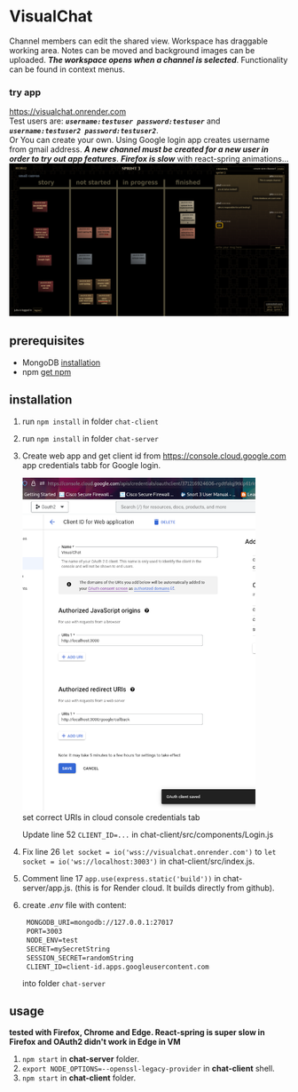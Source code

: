 # VisualChat
Channel members can edit the shared view. Workspace has draggable working area. Notes can be moved and background images can be uploaded. ___The workspace opens when a channel is selected___. Functionality can be found in context menus. 
### try app
https://visualchat.onrender.com   
Test users are: ___`username:testuser password:testuser`___ and ___`username:testuser2 password:testuser2`___.   
Or You can create your own. Using Google login app creates username from gmail address. ___A new channel must be created for a new user in order to try out app features___. ___Firefox is slow___ with react-spring animations...   
![Image of note view](https://github.com/juhaj77/VisualChat/blob/master/images/UI_n.png)
## prerequisites

* MongoDB [installation](https://docs.mongodb.com/manual/installation/)
* npm [get npm](https://www.npmjs.com/get-npm)

## installation

1. run `npm install` in folder `chat-client`
1. run `npm install` in folder `chat-server`
1. Create web app and get client id from https://console.cloud.google.com app credentials tabb for Google login.
    
   ![Image for oauth credentials](https://github.com/juhaj77/VisualChat/blob/master/images/oauth2.png)    
   set correct URIs in cloud console credentials tab
   
   Update line 52 `CLIENT_ID=...` in chat-client/src/components/Login.js

1. Fix line 26 `let socket = io('wss://visualchat.onrender.com')` to `let socket = io('ws://localhost:3003')`  in chat-client/src/index.js.
1. Comment line 17 `app.use(express.static('build'))` in chat-server/app.js. (this is for Render cloud. It builds directly from github).
1. create _.env_ file with content:
   ```
    MONGODB_URI=mongodb://127.0.0.1:27017
    PORT=3003
    NODE_ENV=test
    SECRET=mySecretString
    SESSION_SECRET=randomString
    CLIENT_ID=client-id.apps.googleusercontent.com
   ```
    into folder `chat-server`
   
## usage

____tested with Firefox, Chrome and Edge. React-spring is super slow in Firefox and OAuth2 didn't work in Edge in VM____

1. `npm start` in **chat-server** folder.
1. `export NODE_OPTIONS=--openssl-legacy-provider` in **chat-client** shell.
1. `npm start` in **chat-client** folder.



